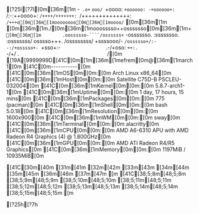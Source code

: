 [?25l[?7l[0m[36m[1m                   -`
                  .o+`
                 `ooo/
                `+oooo:
               `+oooooo:
               -+oooooo+:
             `/:-:++oooo+:
            `/++++/+++++++:
           `/++++++++++++++:
          `/+++o[0m[36m[1moooooooo[0m[36m[1moooo/`
[0m[36m[1m         [0m[36m[1m./[0m[36m[1mooosssso++osssssso[0m[36m[1m+`
[0m[36m[1m        .oossssso-````/ossssss+`
       -osssssso.      :ssssssso.
      :osssssss/        osssso+++.
     /ossssssss/        +ssssooo/-
   `/ossssso+/:-        -:/+osssso+-
  `+sso+:-`                 `.-/+oso:
 `++:.                           `-/+/
 .`                                 `/[0m
[19A[9999999D[41C[0m[1m[36m[1mefrem[0m@[36m[1march1[0m 
[41C[0m-----------[0m 
[41C[0m[36m[1mOS[0m[0m:[0m Arch Linux x86_64[0m 
[41C[0m[36m[1mHost[0m[0m:[0m Satellite C75D-B PSCLEU-032004[0m 
[41C[0m[36m[1mKernel[0m[0m:[0m 5.8.7-arch1-1[0m 
[41C[0m[36m[1mUptime[0m[0m:[0m 1 day, 17 hours, 15 mins[0m 
[41C[0m[36m[1mPackages[0m[0m:[0m 775 (pacman)[0m 
[41C[0m[36m[1mShell[0m[0m:[0m bash 5.0.18[0m 
[41C[0m[36m[1mResolution[0m[0m:[0m 1600x900[0m 
[41C[0m[36m[1mWM[0m[0m:[0m sway[0m 
[41C[0m[36m[1mTerminal[0m[0m:[0m alacritty[0m 
[41C[0m[36m[1mCPU[0m[0m:[0m AMD A6-6310 APU with AMD Radeon R4 Graphics (4) @ 1.800GHz[0m 
[41C[0m[36m[1mGPU[0m[0m:[0m AMD ATI Radeon R4/R5 Graphics[0m 
[41C[0m[36m[1mMemory[0m[0m:[0m 1197MiB / 10935MiB[0m 

[41C[30m[40m   [31m[41m   [32m[42m   [33m[43m   [34m[44m   [35m[45m   [36m[46m   [37m[47m   [m
[41C[38;5;8m[48;5;8m   [38;5;9m[48;5;9m   [38;5;10m[48;5;10m   [38;5;11m[48;5;11m   [38;5;12m[48;5;12m   [38;5;13m[48;5;13m   [38;5;14m[48;5;14m   [38;5;15m[48;5;15m   [m



[?25h[?7h
